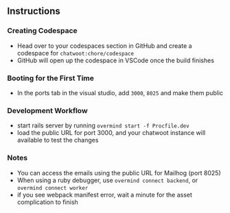 ## Instructions

### Creating Codespace

- Head over to your codespaces section in GitHub and create a codespace for `chatwoot:chore/codespace`
- GitHub will open up the codespace in VSCode once the build finishes

### Booting for the  First Time
- In the ports tab in the visual studio, add `3000`, `8025`  and make them public

### Development Workflow
- start rails server by running `overmind start -f Procfile.dev`
- load the public URL for port 3000, and your chatwoot instance will available to test the changes


### Notes
- You can access the emails using the public URL for Mailhog (port 8025)
- When using a ruby debugger, use `overmind connect backend`, or `overmind connect worker`
- if you see webpack manifest error, wait a minute for the asset complication to finish

